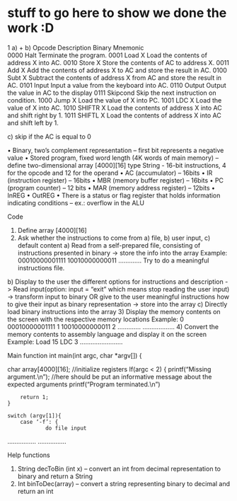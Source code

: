 # stuff to go here to show we done the work :D
1 a) + b)
Opcode	Description
Binary	Mnemonic	
0000	Halt	Terminate the program.
0001	Load X	Load the contents of address X into AC.
0010	Store X	Store the contents of AC to address X.
0011	Add X	Add the contents of address X to AC and store the result in AC.
0100	Subt X	Subtract the contents of address X from AC and store the result in AC.
0101	Input	Input a value from the keyboard into AC.
0110	Output	Output the value in AC to the display
0111	Skipcond	Skip the next instruction on condition.
1000	Jump X	Load the value of X into PC.
1001	LDC X	Load the value of X into AC.
1010	SHIFTR X	Load the contents of address X into AC and shift right by 1.
1011	SHIFTL X	Load the contents of address X into AC and shift left by 1.

c) skip if the AC is equal to 0

•	Binary, two’s complement representation – first bit represents a negative value
•	Stored program, fixed word length (4K words of main memory) – define two-dimensional array [4000][16] type String - 16-bit instructions, 4 for the opcode and 12 for the operand
•	AC (accumulator) – 16bits
•	IR (instruction register) – 16bits
•	MBR (memory buffer register) – 16bits
•	PC (program counter) – 12 bits
•	MAR (memory address register) – 12bits
•	InREG
•	OutREG
•	There is a status or flag register that holds information indicating conditions – ex.: overflow in the ALU

Code
1)	Define array [4000][16]
2)	Ask whether the instructions to come from a) file, b) user input, c) default content
a)	Read from a self-prepared file, consisting of instructions presented in binary -> store the info into the array
Example:
00010000001111
10010000000011
………….
Try to do a meaningful instructions file.
        
b)	Display to the user the different options for instructions and description -> Read input(option: input = “exit” which means stop reading the user input) -> transform input to binary OR give to the user meaningful instructions how to give their input as binary representation -> store into the array
c)	Directly load binary instructions into the array
3)	Display the memory contents on the screen with the respective memory locations
Example:
0    00010000001111
1    10010000000011
2    ………….
………………
4)	Convert the memory contents to assembly language and display it on the screen
Example:
Load 15
LDC 3
……………………

Main function
int main(int argc, char *argv[])
{

char array[4000][16];
//initialize registers
	If(argc < 2)
	{
		printf(“Missing argument.\n”);
		//here should be put an informative message about the expected arguments 
		printf(“Program terminated.\n”)

		return 1;
	}
	
	switch (argv[1]){
		case ‘-f’: {
				do file input
…………….
…………….




Help functions
1)	String decToBin (int x) – convert an int from decimal representation to binary and return a String
2)	Int binToDec(array) – convert a string representing binary to decimal and return an int
